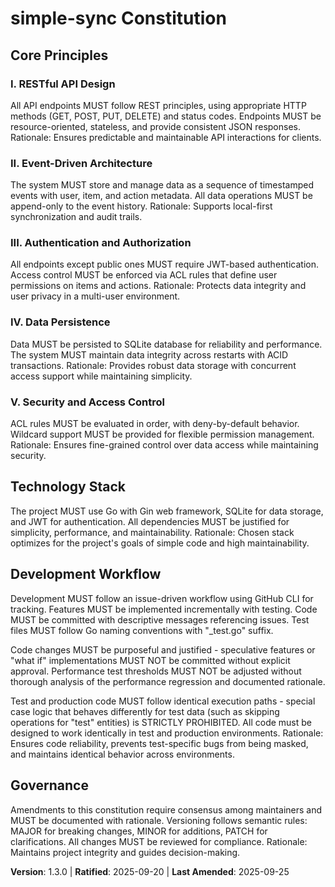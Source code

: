<!--
Sync Impact Report:
- Version change: 1.2.0 → 1.3.0
- List of modified principles: VI. Development Workflow (added test/production parity principle)
- Added sections: none
- Removed sections: none
- Templates requiring updates: none
- Follow-up TODOs: none
-->
# simple-sync Constitution

## Core Principles

### I. RESTful API Design
All API endpoints MUST follow REST principles, using appropriate HTTP methods (GET, POST, PUT, DELETE) and status codes. Endpoints MUST be resource-oriented, stateless, and provide consistent JSON responses. Rationale: Ensures predictable and maintainable API interactions for clients.

### II. Event-Driven Architecture
The system MUST store and manage data as a sequence of timestamped events with user, item, and action metadata. All data operations MUST be append-only to the event history. Rationale: Supports local-first synchronization and audit trails.

### III. Authentication and Authorization
All endpoints except public ones MUST require JWT-based authentication. Access control MUST be enforced via ACL rules that define user permissions on items and actions. Rationale: Protects data integrity and user privacy in a multi-user environment.

### IV. Data Persistence
Data MUST be persisted to SQLite database for reliability and performance. The system MUST maintain data integrity across restarts with ACID transactions. Rationale: Provides robust data storage with concurrent access support while maintaining simplicity.

### V. Security and Access Control
ACL rules MUST be evaluated in order, with deny-by-default behavior. Wildcard support MUST be provided for flexible permission management. Rationale: Ensures fine-grained control over data access while maintaining security.

## Technology Stack
The project MUST use Go with Gin web framework, SQLite for data storage, and JWT for authentication. All dependencies MUST be justified for simplicity, performance, and maintainability. Rationale: Chosen stack optimizes for the project's goals of simple code and high maintainability.

## Development Workflow
Development MUST follow an issue-driven workflow using GitHub CLI for tracking. Features MUST be implemented incrementally with testing. Code MUST be committed with descriptive messages referencing issues. Test files MUST follow Go naming conventions with "_test.go" suffix.

Code changes MUST be purposeful and justified - speculative features or "what if" implementations MUST NOT be committed without explicit approval. Performance test thresholds MUST NOT be adjusted without thorough analysis of the performance regression and documented rationale.

Test and production code MUST follow identical execution paths - special case logic that behaves differently for test data (such as skipping operations for "test" entities) is STRICTLY PROHIBITED. All code must be designed to work identically in test and production environments. Rationale: Ensures code reliability, prevents test-specific bugs from being masked, and maintains identical behavior across environments.

## Governance
Amendments to this constitution require consensus among maintainers and MUST be documented with rationale. Versioning follows semantic rules: MAJOR for breaking changes, MINOR for additions, PATCH for clarifications. All changes MUST be reviewed for compliance. Rationale: Maintains project integrity and guides decision-making.

**Version**: 1.3.0 | **Ratified**: 2025-09-20 | **Last Amended**: 2025-09-25
